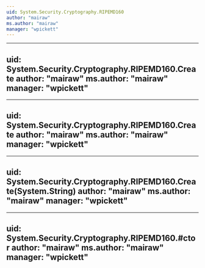 ```yaml
---
uid: System.Security.Cryptography.RIPEMD160
author: "mairaw"
ms.author: "mairaw"
manager: "wpickett"
---
```


---
uid: System.Security.Cryptography.RIPEMD160.Create
author: "mairaw"
ms.author: "mairaw"
manager: "wpickett"
---

---
uid: System.Security.Cryptography.RIPEMD160.Create
author: "mairaw"
ms.author: "mairaw"
manager: "wpickett"
---

---
uid: System.Security.Cryptography.RIPEMD160.Create(System.String)
author: "mairaw"
ms.author: "mairaw"
manager: "wpickett"
---

---
uid: System.Security.Cryptography.RIPEMD160.#ctor
author: "mairaw"
ms.author: "mairaw"
manager: "wpickett"
---
